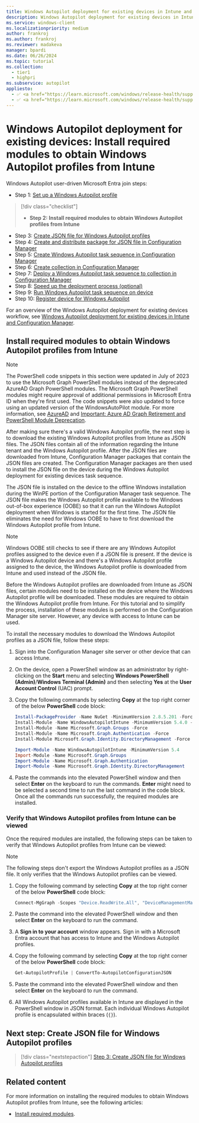 ```yaml
---
title: Windows Autopilot deployment for existing devices in Intune and Configuration Manager - Step 2 of 10 - Install required modules to obtain Windows Autopilot profiles from Intune
description: Windows Autopilot deployment for existing devices in Intune and Configuration Manager - Step 2 of 10 - Install required modules to obtain Windows Autopilot profiles from Intune.
ms.service: windows-client
ms.localizationpriority: medium
author: frankroj
ms.author: frankroj
ms.reviewer: madakeva
manager: bpardi
ms.date: 06/26/2024
ms.topic: tutorial
ms.collection:
  - tier1
  - highpri
ms.subservice: autopilot
appliesto:
  - ✅ <a href="https://learn.microsoft.com/windows/release-health/supported-versions-windows-client" target="_blank">Windows 11</a>
  - ✅ <a href="https://learn.microsoft.com/windows/release-health/supported-versions-windows-client" target="_blank">Windows 10</a>
---
```


# Windows Autopilot deployment for existing devices: Install required modules to obtain Windows Autopilot profiles from Intune

Windows Autopilot user-driven Microsoft Entra join steps:

- Step 1: [Set up a Windows Autopilot profile](setup-autopilot-profile.md)

> [!div class="checklist"]
>
> - **Step 2: Install required modules to obtain Windows Autopilot profiles from Intune**

- Step 3: [Create JSON file for Windows Autopilot profiles](create-json-file.md)
- Step 4: [Create and distribute package for JSON file in Configuration Manager](create-json-package.md)
- Step 5: [Create Windows Autopilot task sequence in Configuration Manager](create-autopilot-task-sequence.md)
- Step 6: [Create collection in Configuration Manager](create-collection.md)
- Step 7: [Deploy a Windows Autopilot task sequence to collection in Configuration Manager](deploy-autopilot-task-sequence.md)
- Step 8: [Speed up the deployment process (optional)](speed-up-deployment.md)
- Step 9: [Run Windows Autopilot task sequence on device](run-autopilot-task-sequence.md)
- Step 10: [Register device for Windows Autopilot](register-device.md)

For an overview of the Windows Autopilot deployment for existing devices workflow, see [Windows Autopilot deployment for existing devices in Intune and Configuration Manager](existing-devices-workflow.md#workflow).

## Install required modules to obtain Windows Autopilot profiles from Intune

> [!NOTE]
>
> The PowerShell code snippets in this section were updated in July of 2023 to use the Microsoft Graph PowerShell modules instead of the deprecated AzureAD Graph PowerShell modules. The Microsoft Graph PowerShell modules might require approval of additional permissions in Microsoft Entra ID when they're first used. The code snippets were also updated to force using an updated version of the WindowsAutoPilot module. For more information, see [AzureAD](/powershell/module/azuread/) and [Important: Azure AD Graph Retirement and PowerShell Module Deprecation](https://techcommunity.microsoft.com/t5/microsoft-entra-azure-ad-blog/important-azure-ad-graph-retirement-and-powershell-module/ba-p/3848270).

After making sure there's a valid Windows Autopilot profile, the next step is to download the existing Windows Autopilot profiles from Intune as JSON files. The JSON files contain all of the information regarding the Intune tenant and the Windows Autopilot profile. After the JSON files are downloaded from Intune, Configuration Manager packages that contain the JSON files are created. The Configuration Manager packages are then used to install the JSON file on the device during the Windows Autopilot deployment for existing devices task sequence.

The JSON file is installed on the device to the offline Windows installation during the WinPE portion of the Configuration Manager task sequence. The JSON file makes the Windows Autopilot profile available to the Windows out-of-box experience (OOBE) so that it can run the Windows Autopilot deployment when Windows is started for the first time. The JSON file eliminates the need for Windows OOBE to have to first download the Windows Autopilot profile from Intune.

> [!NOTE]
>
> Windows OOBE still checks to see if there are any Windows Autopilot profiles assigned to the device even if a JSON file is present. If the device is a Windows Autopilot device and there's a Windows Autopilot profile assigned to the device, the Windows Autopilot profile is downloaded from Intune and used instead of the JSON file.

Before the Windows Autopilot profiles are downloaded from Intune as JSON files, certain modules need to be installed on the device where the Windows Autopilot profile will be downloaded. These modules are required to obtain the Windows Autopilot profile from Intune. For this tutorial and to simplify the process, installation of these modules is performed on the Configuration Manager site server. However, any device with access to Intune can be used.

To install the necessary modules to download the Windows Autopilot profiles as a JSON file, follow these steps:

1. Sign into the Configuration Manager site server or other device that can access Intune.

1. On the device, open a PowerShell window as an administrator by right-clicking on the **Start** menu and selecting **Windows PowerShell (Admin)**/**Windows Terminal (Admin)** and then selecting **Yes** at the **User Account Control** (UAC) prompt.

1. Copy the following commands by selecting **Copy** at the top right corner of the below **PowerShell** code block:

    ```powershell
    Install-PackageProvider -Name NuGet -MinimumVersion 2.8.5.201 -Force
    Install-Module -Name WindowsAutopilotIntune -MinimumVersion 5.4.0 -Force
    Install-Module -Name Microsoft.Graph.Groups -Force
    Install-Module -Name Microsoft.Graph.Authentication -Force
    Install-Module Microsoft.Graph.Identity.DirectoryManagement -Force

    Import-Module -Name WindowsAutopilotIntune -MinimumVersion 5.4
    Import-Module -Name Microsoft.Graph.Groups
    Import-Module -Name Microsoft.Graph.Authentication
    Import-Module -Name Microsoft.Graph.Identity.DirectoryManagement
    ```

1. Paste the commands into the elevated PowerShell window and then select **Enter** on the keyboard to run the commands. **Enter** might need to be selected a second time to run the last command in the code block. Once all the commands run successfully, the required modules are installed.

### Verify that Windows Autopilot profiles from Intune can be viewed

Once the required modules are installed, the following steps can be taken to verify that Windows Autopilot profiles from Intune can be viewed:

> [!NOTE]
>
> The following steps don't export the Windows Autopilot profiles as a JSON file. It only verifies that the Windows Autopilot profiles can be viewed.

1. Copy the following command by selecting **Copy** at the top right corner of the below **PowerShell** code block:

    ```powershell
    Connect-MgGraph -Scopes "Device.ReadWrite.All", "DeviceManagementManagedDevices.ReadWrite.All", "DeviceManagementServiceConfig.ReadWrite.All", "Domain.ReadWrite.All", "Group.ReadWrite.All", "GroupMember.ReadWrite.All", "User.Read"
    ```

1. Paste the command into the elevated PowerShell window and then select **Enter** on the keyboard to run the command.

1. A **Sign in to your account** window appears. Sign in with a Microsoft Entra account that has access to Intune and the Windows Autopilot profiles.

1. Copy the following command by selecting **Copy** at the top right corner of the below **PowerShell** code block:

    ```powershell
    Get-AutopilotProfile | ConvertTo-AutopilotConfigurationJSON
    ```

1. Paste the command into the elevated PowerShell window and then select **Enter** on the keyboard to run the command.

1. All Windows Autopilot profiles available in Intune are displayed in the PowerShell window in JSON format. Each individual Windows Autopilot profile is encapsulated within braces (`{}`).

## Next step: Create JSON file for Windows Autopilot profiles

> [!div class="nextstepaction"]
> [Step 3: Create JSON file for Windows Autopilot profiles](create-json-file.md)

## Related content

For more information on installing the required modules to obtain Windows Autopilot profiles from Intune, see the following articles:

- [Install required modules](../../existing-devices.md#install-required-modules).
